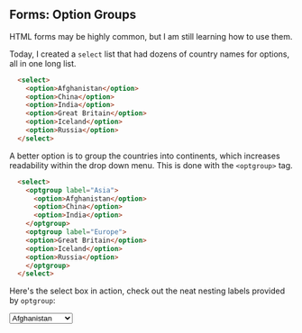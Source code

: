 ## Forms: Option Groups

HTML forms may be highly common, but I am still learning how to use them.

Today, I created a `select` list that had dozens of country names for options, all in one long list.

```html
  <select>
    <option>Afghanistan</option>
    <option>China</option>
    <option>India</option>
    <option>Great Britain</option>
    <option>Iceland</option>
    <option>Russia</option>
  </select>

```
A better option is to group the countries into continents, which increases readability within the drop down menu. This is done with the `<optgroup>` tag.

```html
  <select>
    <optgroup label="Asia">
      <option>Afghanistan</option>
      <option>China</option>
      <option>India</option>
    </optgroup>
    <optgroup label="Europe">
    <option>Great Britain</option>
    <option>Iceland</option>
    <option>Russia</option>
    </optgroup>
  </select>
```
Here's the select box in action, check out the neat nesting labels provided by `optgroup`:

<form>
  <select>
    <optgroup label="Asia">
      <option>Afghanistan</option>
      <option>China</option>
      <option>India</option>
    </optgroup>
    <optgroup label="Europe">
    <option>Great Britain</option>
    <option>Iceland</option>
    <option>Russia</option>
    </optgroup>
  </select>
</form>

